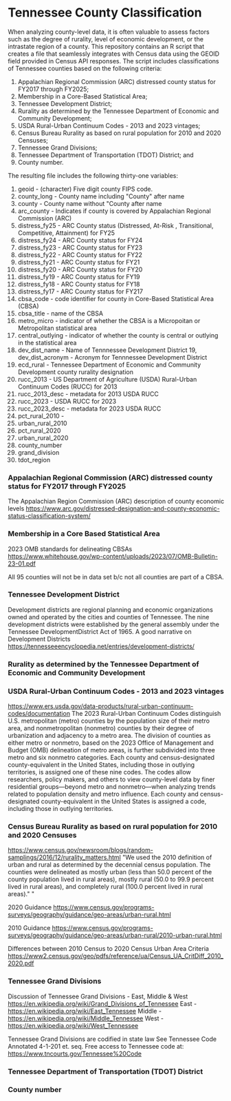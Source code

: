 # Tennessee County Classification

When analyzing county-level data, it is often valuable to assess factors such as the degree of rurality, level of economic development, or the intrastate region of a county. This repository contains an R script that creates a file that seamlessly integrates with Census data using the GEOID field provided in Census API responses. The script includes classifications of Tennessee counties based on the following criteria:

1. Appalachian Regional Commission (ARC) distressed county status for FY2017 through FY2025;
2. Membership in a Core-Based Statistical Area;
3. Tennessee Development District;
4. Rurality as determined by the Tennessee Department of Economic and Community Development;
5. USDA Rural-Urban Continuum Codes - 2013 and 2023 vintages;
6. Census Bureau Rurality as based on rural population for 2010 and 2020 Censuses;
7. Tennessee Grand Divisions;
8. Tennessee Department of Transportation (TDOT) District; and 
9. County number.

The resulting file includes the following thirty-one variables:
1. geoid - (character) Five digit county FIPS code. 
2. county_long - County name including "County" after name
3. county - County name without "County after name
4. arc_county - Indicates if county is covered by Appalachian Regional Commission (ARC)      
5. distress_fy25 - ARC County status (Distressed, At-Risk , Transitional, Competitive, Attainment) for FY25
6. distress_fy24 - ARC County status for FY24
7. distress_fy23 - ARC County status for FY23
8. distress_fy22 - ARC County status for FY22   
9. distress_fy21 - ARC County status for FY21
10. distress_fy20 - ARC County status for FY20
11. distress_fy19 - ARC County status for FY19
12. distress_fy18 - ARC County status for FY18   
13. distress_fy17 - ARC County status for FY217
14. cbsa_code - code identifier for county in Core-Based Statistical Area (CBSA)
15. cbsa_title - name of the CBSA
16. metro_micro - indicator of whether the CBSA is a Micropoitan or Metropolitan statistical area    
17. central_outlying - indicator of whether the county is central or outlying in the statistical area
18. dev_dist_name - Name of Tennnessee Development District
19, dev_dist_acronym - Acronym for Tennnessee Development District
20. ecd_rural - Tennessee Department of Economic and Community Development county rurality designation      
21. rucc_2013 - US Department of Agriculture (USDA) Rural-Urban Continuum Codes (RUCC) for 2013        
22. rucc_2013_desc - metadata for 2013 USDA RUCC
23. rucc_2023 - USDA RUCC for 2023
24. rucc_2023_desc - metadata for 2023 USDA RUCC  
25. pct_rural_2010 - 
26. urban_rural_2010
27. pct_rural_2020
28. urban_rural_2020
29. county_number
30. grand_division  
21. tdot_region

### Appalachian Regional Commission (ARC) distressed county status for FY2017 through FY2025
The Appalachian Region Commission (ARC) description of county economic levels
https://www.arc.gov/distressed-designation-and-county-economic-status-classification-system/


### Membership in a Core Based Statistical Area

2023 OMB standards for delineating CBSAs
https://www.whitehouse.gov/wp-content/uploads/2023/07/OMB-Bulletin-23-01.pdf

All 95 counties will not be in data set b/c not all counties are part of a CBSA. 

###  Tennessee Development District
Development districts are regional planning and economic organizations owned and operated by the cities and counties of Tennessee. The nine development districts were established by the general assembly under the Tennessee DevelopmentDistrict Act of 1965.
A good narrative on Development Districts
 https://tennesseeencyclopedia.net/entries/development-districts/

### Rurality as determined by the Tennessee Department of Economic and Community Development


### USDA Rural-Urban Continuum Codes - 2013 and 2023 vintages

https://www.ers.usda.gov/data-products/rural-urban-continuum-codes/documentation
The 2023 Rural-Urban Continuum Codes distinguish U.S. metropolitan (metro) counties by the population size of their metro area, and nonmetropolitan (nonmetro) counties by their degree of urbanization and adjacency to a metro area. The division of counties as either metro or nonmetro, based on the 2023 Office of Management and Budget (OMB) delineation of metro areas, is further subdivided into three metro and six nonmetro categories. Each county and census-designated county-equivalent in the United States, including those in outlying territories, is assigned one of these nine codes. The codes allow researchers, policy makers, and others to view county-level data by finer residential groups—beyond metro and nonmetro—when analyzing trends related to population density and metro influence.
Each county and census-designated county-equivalent in the United States is assigned a code, including those in outlying territories.


### Census Bureau Rurality as based on rural population for 2010 and 2020 Censuses
 https://www.census.gov/newsroom/blogs/random-samplings/2016/12/rurality_matters.html
 "We used the 2010 definition of urban and rural as determined by the decennial
 census population. The counties were delineated as mostly urban (less than 
 50.0 percent of the county population lived in rural areas), mostly rural 
 (50.0 to 99.9 percent lived in rural areas), and completely rural (100.0 percent
 lived in rural areas)." "

 2020 Guidance
 https://www.census.gov/programs-surveys/geography/guidance/geo-areas/urban-rural.html

 2010 Guidance
 https://www.census.gov/programs-surveys/geography/guidance/geo-areas/urban-rural/2010-urban-rural.html

 Differences between  2010 Census to 2020 Census Urban Area Criteria
 https://www2.census.gov/geo/pdfs/reference/ua/Census_UA_CritDiff_2010_2020.pdf

### Tennessee Grand Divisions
 Discussion of Tennessee Grand Divisions - East, Middle & West
 https://en.wikipedia.org/wiki/Grand_Divisions_of_Tennessee
 East - https://en.wikipedia.org/wiki/East_Tennessee
 Middle - https://en.wikipedia.org/wiki/Middle_Tennessee
 West - https://en.wikipedia.org/wiki/West_Tennessee

 Tennessee Grand Divisions are codified in state law
 See Tennessee Code Annotated 4-1-201 et. seq.
 Free access to Tennessee code at:
 https://www.tncourts.gov/Tennessee%20Code

### Tennessee Department of Transportation (TDOT) District

### County number

